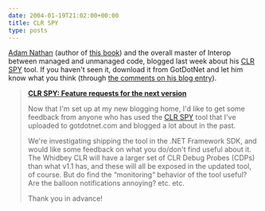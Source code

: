 ```yaml
---
date: 2004-01-19T21:02:00+00:00
title: CLR SPY
type: posts
---
```

[Adam Nathan](https://blogs.msdn.com/adam_nathan) (author of [this book](https://www.amazon.com/exec/obidos/ASIN/067232170X/duncanmackenz-20?creative=125581&#038;camp=2321&#038;link_code=as1)) and the overall master of Interop between managed and unmanaged code, blogged last week about his [CLR SPY](https://www.gotdotnet.com/Community/UserSamples/Details.aspx?SampleGuid=c7b955c7-231a-406c-9fa5-ad09ef3bb37f) tool. If you haven't seen it, download it from GotDotNet and let him know what you think (through [the comments on his blog entry](https://blogs.msdn.com/adam_nathan/archive/2004/01/13/58308.aspx#FeedBack)).

> **[CLR SPY: Feature requests for the next version ](https://blogs.msdn.com/adam_nathan/archive/2004/01/13/58308.aspx)**
>
> Now that I'm set up at my new blogging home, I'd like to get some feedback from anyone who has used the [CLR SPY](https://www.gotdotnet.com/Community/UserSamples/Details.aspx?SampleGuid=c7b955c7-231a-406c-9fa5-ad09ef3bb37f) tool that I've uploaded to gotdotnet.com and blogged a lot about in the past.
>
> We're investigating shipping the tool in the .NET Framework SDK, and would like some feedback on what you do/don't find useful about it.  The Whidbey CLR will have a larger set of CLR Debug Probes (CDPs) than what v1.1 has, and these will all be exposed in the updated tool, of course.  But do find the “monitoring“ behavior of the tool useful?  Are the balloon notifications annoying?  etc. etc.
>
> Thank you in advance!
